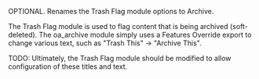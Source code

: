 OPTIONAL. Renames the Trash Flag module options to Archive.

The Trash Flag module is used to flag content that is being archived
(soft-deleted).  The oa_archive module simply uses a Features Override export to
change various text, such as "Trash This" -> "Archive This".

TODO: Ultimately, the Trash Flag module should be modified to allow
configuration of these titles and text.
